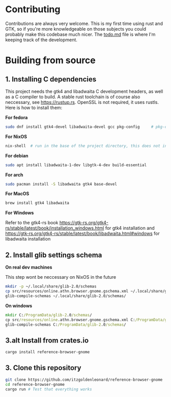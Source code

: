# Contributing

Contributions are always very welcome. This is my first time using rust and GTK, so if you're more knowledgeable on those subjects you could probably make this codebase much nicer. The [todo.md](./todo.md) file is where I'm keeping track of the development.

# Building from source
## 1. Installing C dependencies

This project needs the gtk4 and libadwaita C development headers, as well as a C compiler to build. A stable rust toolchain is of course also neccessary, see <https://rustup.rs>. OpenSSL is not required, it uses rustls. Here is how to install them:

**For fedora**

```sh
sudo dnf install gtk4-devel libadwaita-devel gcc pkg-config     # pkg-config is also needed to build
```

**For NixOS**

```sh
nix-shell  # run in the base of the project directory, this does not install rust yet
```

**For debian**

```sh
sudo apt install libadwaita-1-dev libgtk-4-dev build-essential
```

**For arch**

```sh
sudo pacman install -S libadwaita gtk4 base-devel
```

**For MacOS**

```sh
brew install gtk4 libadwaita
```

**For Windows**

Refer to the gtk4-rs book <https://gtk-rs.org/gtk4-rs/stable/latest/book/installation_windows.html> for gtk4 installation and <https://gtk-rs.org/gtk4-rs/stable/latest/book/libadwaita.html#windows> for libadwaita installation

## 2. Install glib settings schema

**On real dev machines**

This step wont be neccessary on NixOS in the future

```sh
mkdir -p ~/.local/share/glib-2.0/schemas
cp src/resources/online.athn.browser.gnome.gschema.xml ~/.local/share/glib-2.0/schemas/
glib-compile-schemas ~/.local/share/glib-2.0/schemas/
```

**On windows**

```cmd
mkdir C:/ProgramData/glib-2.0/schemas/
cp src/resources/online.athn.browser.gnome.gschema.xml C:/ProgramData/glib-2.0/schemas/
glib-compile-schemas C:/ProgramData/glib-2.0/schemas/
```

## 3.alt Install from crates.io

```sh
cargo install reference-browser-gnome
```

## 3. Clone this repository

```sh
git clone https://github.com/itzgoldenleonard/reference-browser-gnome
cd reference-browser-gnome
cargo run # Test that everything works
```
